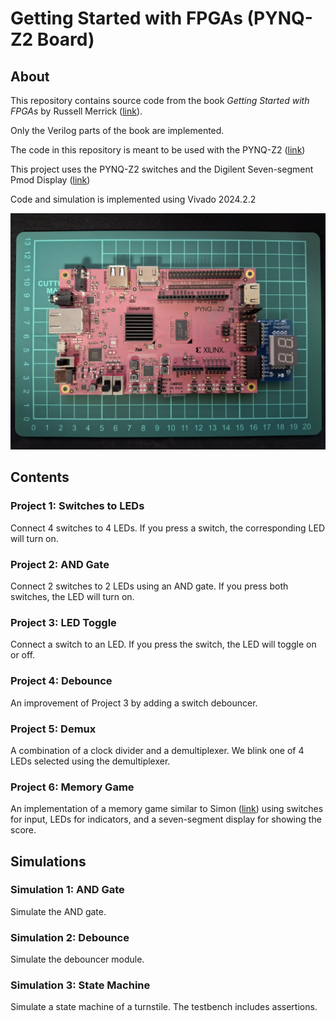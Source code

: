 # Getting Started with FPGAs (PYNQ-Z2 Board)

## About

This repository contains source code from the book *Getting Started with FPGAs* by Russell Merrick ([link](https://nandland.com/book-getting-started-with-fpga/)).

Only the Verilog parts of the book are implemented.

The code in this repository is meant to be used with the PYNQ-Z2 ([link](https://www.amd.com/en/corporate/university-program/aup-boards/pynq-z2.html))

This project uses the PYNQ-Z2 switches and the Digilent Seven-segment Pmod Display ([link](https://digilent.com/reference/pmod/pmodssd/start))

Code and simulation is implemented using Vivado 2024.2.2

![FPGA Board](docs/fpga_board.jpg)

## Contents

### Project 1: Switches to LEDs

Connect 4 switches to 4 LEDs. If you press a switch, the corresponding LED will turn on.

### Project 2: AND Gate

Connect 2 switches to 2 LEDs using an AND gate. If you press both switches, the LED will turn on.

### Project 3: LED Toggle

Connect a switch to an LED. If you press the switch, the LED will toggle on or off.

### Project 4: Debounce

An improvement of Project 3 by adding a switch debouncer.

### Project 5: Demux

A combination of a clock divider and a demultiplexer. We blink one of 4 LEDs selected using the demultiplexer.

### Project 6: Memory Game

An implementation of a memory game similar to Simon ([link](https://en.wikipedia.org/wiki/Simon_(game))) using switches for input, LEDs for indicators, and a seven-segment display for showing the score.

## Simulations

### Simulation 1: AND Gate

Simulate the AND gate.

### Simulation 2: Debounce

Simulate the debouncer module.

### Simulation 3: State Machine

Simulate a state machine of a turnstile. The testbench includes assertions.
